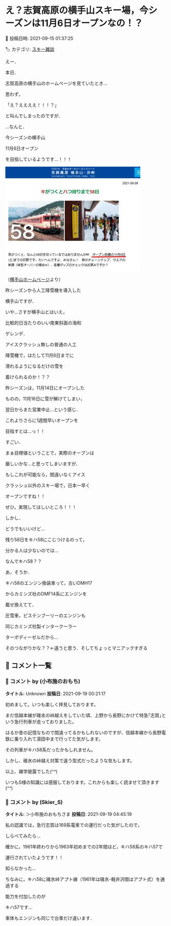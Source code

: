 # え？志賀高原の横手山スキー場，今シーズンは11月6日オープンなの！？

📅 投稿日時: 2021-09-15 01:37:25

🏷️ カテゴリ: [スキー雑談](c1f9d2cb7478308da16419928ea3945e9.md)

えー．


本日．


志賀高原の横手山のホームページを見ていたとき…


思わず，


「え？ええええ！！！？」


と叫んでしまったのですが．





…なんと．


今シーズンの横手山


11月6日オープン


を目指しているようです…！！！




![3250540c7145a0771fe7d1589eb3f1f6.jpg](images/3250540c7145a0771fe7d1589eb3f1f6.jpg)




（[横手山ホームページ](https://yokoteyama2307.com/news/16030/)より）





昨シーズンから人工降雪機を導入した


横手山ですが．


いや…さすが横手山とはいえ，


比較的日当たりのいい南東斜面の海和


ゲレンデ．


アイスクラッシュ無しの普通の人工


降雪機で，はたして11月6日までに


滑れるようになるだけの雪を


着けられるのか！？？





昨シーズンは，11月14日にオープンした


ものの，11月16日に雪が解けてしまい，


翌日からまた営業中止…という感じ．


これよりさらに1週間早いオープンを


目指すとは…っ！！


すごい．





まぁ目標値ということで，実際のオープンは


厳しいかな…と思ってしまいますが．


もしこれが可能なら，間違いなくアイス


クラッシュ以外のスキー場で，日本一早く


オープンですね！！


ぜひ，実現してほしいところ！！！





しかし．


どうでもいいけど…


残り58日をキハ58にこじつけるのって，


分かる人は少ないのでは…


なんでキハ58？？





あ，そうか．


キハ58のエンジン換装車って，古いDMH17


からカミンズ社のDMF14系にエンジンを


載せ換えてて．


圧雪車，ピステンブーリーのエンジンも


同じカミンズ社製インタークーラー


ターボディーゼルだから…


そのつながりかな？？←違うと思う．そしてちょっとマニアックすぎる

## 💬 コメント一覧

### 💬 コメント by (小布施のおもち)
**タイトル**: Unknown
**投稿日**: 2021-09-19 00:21:17

初めまして。いつも楽しく拝見しております。

まだ信越本線が碓氷の峠越えをしていた頃、上野から長野にかけて特急｢志賀｣という急行列車が走っておりました。

はるか昔の記憶なもので間違ってるかもしれないのですが、信越本線から長野電鉄に乗り入れて湯田中まで行ってた気がします。

その列車がキハ58系だったかもしれません。

しかし、碓氷の峠越え対策で違う型式だったような気もします。

以上、雑学披露でした(*^^*)

いつもS様の知識には感服しております。これからも楽しく読ませて頂きます(*^^*)

### 💬 コメント by (Skier_S)
**タイトル**: ＞小布施のおもちさま
**投稿日**: 2021-09-19 04:45:19

私の認識では，急行志賀は169系電車での運行だった気がしたので，

しらべてみたら…

確かに，1961年終わりから1963年初めまでの2年間ほど，キハ58系のキハ57で

運行されていたようです！！

知らなかった…

ちなみに，キハ58に碓氷峠アプト線（1961年は碓氷-軽井沢間はアプト式）を通過する

能力を付加したのが

キハ57です…

車体もエンジンも同じで台車だけ違います．

